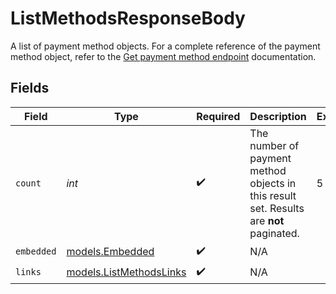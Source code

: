 # ListMethodsResponseBody

A list of payment method objects. For a complete reference of the payment method object, refer to the [Get payment method endpoint](get-method) documentation.


## Fields

| Field                                                                                   | Type                                                                                    | Required                                                                                | Description                                                                             | Example                                                                                 |
| --------------------------------------------------------------------------------------- | --------------------------------------------------------------------------------------- | --------------------------------------------------------------------------------------- | --------------------------------------------------------------------------------------- | --------------------------------------------------------------------------------------- |
| `count`                                                                                 | *int*                                                                                   | :heavy_check_mark:                                                                      | The number of payment method objects in this result set. Results are **not** paginated. | 5                                                                                       |
| `embedded`                                                                              | [models.Embedded](../models/embedded.md)                                                | :heavy_check_mark:                                                                      | N/A                                                                                     |                                                                                         |
| `links`                                                                                 | [models.ListMethodsLinks](../models/listmethodslinks.md)                                | :heavy_check_mark:                                                                      | N/A                                                                                     |                                                                                         |